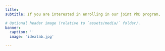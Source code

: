 ```yaml
---
title: 
subtitle: If you are interested in enrolling in our joint PhD program, the International Doctorate for Experimental Approaches to Language and Brain (IDEALAB), please check out the <a href="https://phd-idealab.com/" target="_blank">IDEALAB website</a> and <a href="https://www.beyersmannlab.cogscience.org/contact/" target="_blank">contact Associate Professor Elisabeth (Lisi) Beyersmann</a> directly should you have any questions.

# Optional header image (relative to `assets/media/` folder).
banner:
  caption: ''
  image: 'idealab.jpg'

---
```



